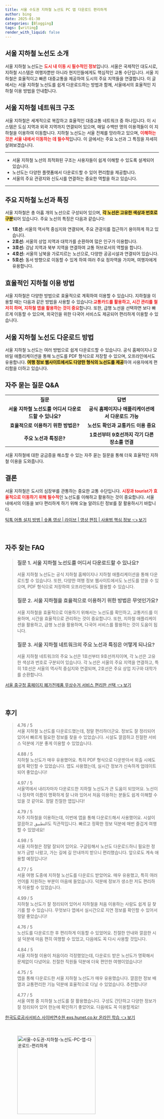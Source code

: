 ```yaml
---
title: 서울 수도권 지하철 노선도 PC 앱 다운로드 편리하게
author: bing
date: 2025-01-30
categories: [Blogging]
tags: [writing]
render_with_liquid: false
---
```



<h2 id='서울-지하철-노선도-소개'>서울 지하철 노선도 소개</h2>

<p>서울 지하철 노선도는 <b><span style="color: #ee2323;">도시 내 이동 시 필수적인 정보</span></b>입니다. 서울은 국제적인 대도시로, 지하철 시스템은 여행자뿐만 아니라 현지인들에게도 핵심적인 교통 수단입니다. 서울 지하철은 효율적이고 빠른 대중교통을 제공하여 도시의 주요 지역들을 연결합니다. 이 글에서는 서울 지하철 노선도를 쉽게 다운로드하는 방법과 함께, 서울에서의 효율적인 지하철 이용 방법을 안내합니다.</p>

<h2 id='서울-지하철-네트워크-구조'>서울 지하철 네트워크 구조</h2>

<p>서울 지하철은 세계적으로 복잡하고 효율적인 대중교통 네트워크 중 하나입니다. 이 시스템은 도심 지역과 외곽 지역까지 연결되어 있으며, 매일 수백만 명의 이용객들이 이 지하철을 이용하여 이동합니다. 지하철 노선도는 서울 전체를 망라하고 있으며, <b><span style="color: #ee2323;">이해하는 것은 서울 내에서 이동하는 데 필수적</span></b>입니다. 이 글에서는 주요 노선과 그 특징을 자세히 살펴보겠습니다.</p>

<hr />

<ul>
    <li>서울 지하철 노선의 최적화된 구조는 사용자들이 쉽게 이해할 수 있도록 설계되어 있습니다.</li>
    <li>노선도는 다양한 플랫폼에서 다운로드할 수 있어 편리함을 제공합니다.</li>
    <li>서울의 주요 관광지와 신도시를 연결하는 중요한 역할을 하고 있습니다.</li>
</ul>

<hr />

<h2 id='주요-지하철-노선과-특징'>주요 지하철 노선과 특징</h2>

<p>서울 지하철은 총 아홉 개의 노선으로 구성되어 있으며, <b><span style="background-color: #ffe066;">각 노선은 고유한 색상과 번호로 구분</span></b>되어 있습니다. 주요 노선의 특징은 다음과 같습니다:</p>

<ul>
    <li><b>1호선:</b> 서울의 역사적 중심지와 연결되며, 주요 관광지를 접근하기 용이하게 하고 있습니다.</li>
    <li><b>2호선:</b> 서울의 상업 지역과 대학가를 순환하여 많은 인구가 이용합니다.</li>
    <li><b>3호선:</b> 강남 지역과 북부 지역을 연결하여 교통 허브로서의 역할을 합니다.</li>
    <li><b>4호선:</b> 서울의 남북을 가로지르는 노선으로, 다양한 공공시설과 연결되어 있습니다.</li>
    <li><b>5호선:</b> 동서 방향으로 이동할 수 있게 하여 여러 주요 정차역을 가지며, 여행자에게 유용합니다.</li>
</ul>

<h2 id='효율적인-지하철-이용-방법'>효율적인 지하철 이용 방법</h2>

<p>서울 지하철은 다양한 방법으로 효율적으로 계획하여 이용할 수 있습니다. 지하철을 이용할 때는 다음과 같은 방법을 사용할 수 있습니다:<b><span style="color: #ee2323;">교통카드를 활용하고, 시간 관리를 철저히 하며, 지하철 앱을 활용하는 것이 중요</span></b>합니다. 또한, 급행 노선을 선택하면 보다 빠르게 이동할 수 있으며, 외국인을 위한 다국어 서비스도 제공되어 편리하게 이용할 수 있습니다.</p>

<h2 id='서울-지하철-노선도-다운로드-방법'>서울 지하철 노선도 다운로드 방법</h2>

<p>서울 지하철 노선도는 여러 방법으로 쉽게 다운로드할 수 있습니다. 공식 홈페이지나 모바일 애플리케이션을 통해 노선도를 PDF 형식으로 저장할 수 있으며, 오프라인에서도 유용합니다. <b><span style="background-color: #ffe066;">여행 정보 웹사이트에서도 다양한 형식의 노선도를 제공</span></b>하여 사용자에게 편리함을 더하고 있습니다.</p>

<h2 id='자주-묻는-질문-QNA'>자주 묻는 질문 Q&A</h2>

<table>
    <tr>
        <td style="text-align: center; height: 17px;"><b>질문</b></td>
        <td style="text-align: center; height: 17px;"><b>답변</b></td>
    </tr>
    <tr>
        <td style="text-align: center; height: 17px;"><b>서울 지하철 노선도를 어디서 다운로드할 수 있나요?</b></td>
        <td style="text-align: center; height: 17px;"><b>공식 홈페이지나 애플리케이션에서 다운로드 가능</b></td>
    </tr>
    <tr>
        <td style="text-align: center; height: 17px;"><b>효율적으로 이용하기 위한 방법은?</b></td>
        <td style="text-align: center; height: 17px;"><b>노선도 확인과 교통카드 이용 중요</b></td>
    </tr>
    <tr>
        <td style="text-align: center; height: 17px;"><b>주요 노선과 특징은?</b></td>
        <td style="text-align: center; height: 17px;"><b>1호선부터 9호선까지 각기 다른 장소를 연결</b></td>
    </tr>
</table>

<p>서울 지하철에 대한 궁금증을 해소할 수 있는 자주 묻는 질문을 통해 더욱 효율적인 지하철 이용을 도와줍니다.</p>

<h2 id='결론'>결론</h2>

<p>서울 지하철은 도시의 심장부를 관통하는 중요한 교통 수단입니다. <b><span style="color: #ee2323;">시장과 tourist가 효율적으로 이동하기 위해 필수적</span></b>인 노선도를 이해하고 활용하는 것이 중요합니다. 서울 내에서의 이동을 보다 편리하게 하기 위해 오늘 알려드린 정보를 잘 활용하시기 바랍니다.</p>


<p><a class="click-button" title="틱톡 어플 설치 방법 | 숏폼 영상 | 라이브 | 영상 편집 | 사용법 핵심 정보" href="https://yellowplanner.github.io/posts/%ED%8B%B1%ED%86%A1-%EC%96%B4%ED%94%8C-%EC%84%A4%EC%B9%98-%EB%B0%A9%EB%B2%95-%EC%88%8F%ED%8F%BC-%EC%98%81%EC%83%81-%EB%9D%BC%EC%9D%B4%EB%B8%8C-%EC%98%81%EC%83%81-%ED%8E%B8%EC%A7%91-%EC%82%AC%EC%9A%A9%EB%B2%95-%ED%95%B5%EC%8B%AC-%EC%A0%95%EB%B3%B4/" rel="dofollow">틱톡 어플 설치 방법 | 숏폼 영상 | 라이브 | 영상 편집 | 사용법 핵심 정보 👈 보기</a></p><br>
<h2 id='자주_찾는_FAQ'>자주 찾는 FAQ</h2>
<div itemscope="" itemtype="https://schema.org/FAQPage"> 
<blockquote> 
<div itemscope="" itemprop="mainEntity" itemtype="https://schema.org/Question"> 
<h3 itemprop="name">질문 1. 서울 지하철 노선도를 어디서 다운로드할 수 있나요? </h3> 
<div itemscope="" itemprop="acceptedAnswer" itemtype="https://schema.org/Answer"> 
<span itemprop="text"> 
<p>서울 지하철 노선도는 공식 지하철 홈페이지나 지하철 애플리케이션을 통해 다운로드할 수 있습니다. 또한, 다양한 여행 정보 웹사이트에서도 노선도를 얻을 수 있으며, PDF 형식으로 저장하여 오프라인에서도 활용할 수 있습니다.</p> 
</span> 
</div> 
</div> 
<div itemscope="" itemprop="mainEntity" itemtype="https://schema.org/Question"> 
<h3 itemprop="name">질문 2. 서울 지하철을 효율적으로 이용하기 위한 방법은 무엇인가요? </h3> 
<div itemscope="" itemprop="acceptedAnswer" itemtype="https://schema.org/Answer"> 
<span itemprop="text"> 
<p>서울 지하철을 효율적으로 이용하기 위해서는 노선도를 확인하고, 교통카드를 이용하며, 시간을 효율적으로 관리하는 것이 중요합니다. 또한, 지하철 애플리케이션을 활용하고, 급행 노선을 활용하며, 다국어 서비스를 활용하는 것이 도움이 됩니다.</p> 
</span> 
</div> 
</div> 
<div itemscope="" itemprop="mainEntity" itemtype="https://schema.org/Question"> 
<h3 itemprop="name">질문 3. 서울 지하철 네트워크의 주요 노선과 특징은 어떻게 되나요? </h3> 
<div itemscope="" itemprop="acceptedAnswer" itemtype="https://schema.org/Answer"> 
<span itemprop="text"> 
<p>서울 지하철 네트워크의 주요 노선은 1호선부터 9호선까지이며, 각 노선은 고유한 색상과 번호로 구분되어 있습니다. 각 노선은 서울의 주요 지역을 연결하고, 특히 1호선은 서울의 역사적 중심지와 연결되며, 2호선은 주요 상업 지구와 대학가를 순환합니다.</p> 
</span> 
</div> 
</div> 
</blockquote> 
</div>
<p><a class="click-button" title="서울 중구청 홈페이지 폐가전제품 무상수거 서비스 편리한 선택" href="https://yellowplanner.github.io/posts/%EC%84%9C%EC%9A%B8-%EC%A4%91%EA%B5%AC%EC%B2%AD-%ED%99%88%ED%8E%98%EC%9D%B4%EC%A7%80-%ED%8F%90%EA%B0%80%EC%A0%84%EC%A0%9C%ED%92%88-%EB%AC%B4%EC%83%81%EC%88%98%EA%B1%B0-%EC%84%9C%EB%B9%84%EC%8A%A4-%ED%8E%B8%EB%A6%AC%ED%95%9C-%EC%84%A0%ED%83%9D/" rel="dofollow">서울 중구청 홈페이지 폐가전제품 무상수거 서비스 편리한 선택 👈 보기</a></p><br>
<h2 id='후기'>후기</h2>
<div itemscope itemtype="https://schema.org/Product">
  <blockquote>
  <div itemprop="review" itemscope itemtype="https://schema.org/Review">
      <div itemprop="reviewRating" itemscope itemtype="https://schema.org/Rating"> <span itemprop="ratingValue">4.76</span> / <span itemprop="bestRating">5</span> </div>
      <span itemprop="reviewBody">서울 지하철 노선도를 다운로드했는데, 정말 편리하더군요. 정보도 잘 정리되어 있어서 빠르게 필요한 정보를 찾을 수 있었습니다. 시설도 깔끔하고 친절한 서비스 덕분에 기분 좋게 이용할 수 있었습니다.</span>
  </div>
  <br>
  <div itemprop="review" itemscope itemtype="https://schema.org/Review">
      <div itemprop="reviewRating" itemscope itemtype="https://schema.org/Rating"> <span itemprop="ratingValue">4.88</span> / <span itemprop="bestRating">5</span> </div>
      <span itemprop="reviewBody">지하철 노선도가 매우 유용했어요. 특히 PDF 형식으로 다운받아서 외출 시에도 쉽게 확인할 수 있었습니다. 앱도 사용했는데, 실시간 정보가 신속하게 업데이트되어 좋았습니다!</span>
  </div>
  <br>
  <div itemprop="review" itemscope itemtype="https://schema.org/Review">
      <div itemprop="reviewRating" itemscope itemtype="https://schema.org/Rating"> <span itemprop="ratingValue">4.97</span> / <span itemprop="bestRating">5</span> </div>
      <span itemprop="reviewBody">서울역에서 내리자마자 다운로드한 지하철 노선도가 큰 도움이 되었어요. 노선이나 정차역 이름이 명확하게 잘 나와 있어서 처음 이용하는 분들도 쉽게 이해할 수 있을 것 같아요. 정말 친절한 앱입니다!</span>
  </div>
  <br>
  <div itemprop="review" itemscope itemtype="https://schema.org/Review">
      <div itemprop="reviewRating" itemscope itemtype="https://schema.org/Rating"> <span itemprop="ratingValue">4.79</span> / <span itemprop="bestRating">5</span> </div>
      <span itemprop="reviewBody">자주 지하철을 이용하는데, 이번에 앱을 통해 다운로드해서 사용했어요. 시설이 깔끔하고 التطبيق도 직관적입니다. 빠르고 정확한 정보 덕분에 매번 즐겁게 여행할 수 있었네요!</span>
  </div>
  <br>
  <div itemprop="review" itemscope itemtype="https://schema.org/Review">
      <div itemprop="reviewRating" itemscope itemtype="https://schema.org/Rating"> <span itemprop="ratingValue">4.98</span> / <span itemprop="bestRating">5</span> </div>
      <span itemprop="reviewBody">서울 지하철은 정말 잘되어 있어요. 구글링해서 노선도 다운로드하니 필요한 정보가 금방 나왔고, 가는 길에 길 안내까지 받으니 편리했습니다. 앞으로도 계속 애용할 예정입니다!</span>
  </div>
  <br>
  <div itemprop="review" itemscope itemtype="https://schema.org/Review">
      <div itemprop="reviewRating" itemscope itemtype="https://schema.org/Rating"> <span itemprop="ratingValue">4.77</span> / <span itemprop="bestRating">5</span> </div>
      <span itemprop="reviewBody">서울 여행 도중에 지하철 노선도를 다운로드 받았어요. 매우 유용했고, 특히 여러 언어를 지원하는 부분이 마음에 들었습니다. 덕분에 정보가 생소한 저도 편리하게 이용할 수 있었습니다.</span>
  </div>
  <br>
  <div itemprop="review" itemscope itemtype="https://schema.org/Review">
      <div itemprop="reviewRating" itemscope itemtype="https://schema.org/Rating"> <span itemprop="ratingValue">4.99</span> / <span itemprop="bestRating">5</span> </div>
      <span itemprop="reviewBody">지하철 노선도가 잘 정리되어 있어서 지하철을 처음 이용하는 사람도 쉽게 길 찾기를 할 수 있습니다. 무엇보다 앱에서 실시간으로 지연 정보를 확인할 수 있어서 정말 좋았습니다!</span>
  </div>
  <br>
  <div itemprop="review" itemscope itemtype="https://schema.org/Review">
      <div itemprop="reviewRating" itemscope itemtype="https://schema.org/Rating"> <span itemprop="ratingValue">4.76</span> / <span itemprop="bestRating">5</span> </div>
      <span itemprop="reviewBody">노선도를 다운로드한 후 편리하게 이동할 수 있었어요. 친절한 안내와 깔끔한 시설 덕분에 마음 편히 여행할 수 있었고, 다음에도 꼭 다시 사용할 것입니다.</span>
  </div>
  <br>
  <div itemprop="review" itemscope itemtype="https://schema.org/Review">
      <div itemprop="reviewRating" itemscope itemtype="https://schema.org/Rating"> <span itemprop="ratingValue">4.84</span> / <span itemprop="bestRating">5</span> </div>
      <span itemprop="reviewBody">서울 지하철 이용이 처음이라 걱정했었는데, 다운로드 받은 노선도가 명확해서 문제없이 다녔어요. 친절한 직원들 덕분에 더욱 편안한 여행이었습니다!</span>
  </div>
  <br>
  <div itemprop="review" itemscope itemtype="https://schema.org/Review">
      <div itemprop="reviewRating" itemscope itemtype="https://schema.org/Rating"> <span itemprop="ratingValue">4.75</span> / <span itemprop="bestRating">5</span> </div>
      <span itemprop="reviewBody">앱을 통해 다운로드한 서울 지하철 노선도가 매우 유용했습니다. 깔끔한 정보 배열과 교통편리한 기능 덕분에 효율적으로 다닐 수 있었습니다. 추천합니다!</span>
  </div>
  <br>
  <div itemprop="review" itemscope itemtype="https://schema.org/Review">
      <div itemprop="reviewRating" itemscope itemtype="https://schema.org/Rating"> <span itemprop="ratingValue">4.77</span> / <span itemprop="bestRating">5</span> </div>
      <span itemprop="reviewBody">서울 여행 중 지하철 노선도를 잘 활용했습니다. 구성도 간단하고 다양한 정보가 잘 정리되어 있어 한눈에 확인하기 좋았어요. 다음에도 꼭 이용할게요!</span>
  </div>
  </blockquote>
</div>
<p><a class="click-button" title="한국도로공사서비스 사이버연수원 exs.hunet.co.kr 온라인 학습" href="https://yellowplanner.github.io/posts/%ED%95%9C%EA%B5%AD%EB%8F%84%EB%A1%9C%EA%B3%B5%EC%82%AC%EC%84%9C%EB%B9%84%EC%8A%A4-%EC%82%AC%EC%9D%B4%EB%B2%84%EC%97%B0%EC%88%98%EC%9B%90-exs.hunet.co.kr-%EC%98%A8%EB%9D%BC%EC%9D%B8-%ED%95%99%EC%8A%B5/" rel="dofollow">한국도로공사서비스 사이버연수원 exs.hunet.co.kr 온라인 학습 👈 보기</a></p><br>
<figure class="image"><img src="https://yellowplanner.github.io/assets/img/thumbnail/서울-수도권-지하철-노선도-PC-앱-다운로드-편리하게.webp" alt="서울-수도권-지하철-노선도-PC-앱-다운로드-편리하게" width="256" height="256"></figure>